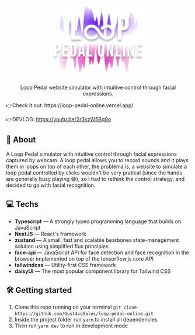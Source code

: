 <div align="center">
<img src="./public/LogoSmall.png" alt="icon" height="200">
</div>

<p align="center">Loop Pedal website simulator with intuitive control through facial expressions.</p>
👉Check it out: https://loop-pedal-online.vercel.app/

👉DEVLOG: https://youtu.be/2r3kzW5Bq9o

## 📜 About
A Loop Pedal simulator with intuitive control through facial expressions captured by webcam. A loop pedal allows you to record sounds and it plays them in loops on top of each other, the problema is, a website to simulate a loop pedal controlled by clicks wouldn't be very pratical (since the hands are generally busy playing 😅), so I had to rethink the control strategy, and decided to go with facial recognition. 

## 💻 Techs
- **Typescript** — A strongly typed programming language that builds on JavaScript
- **NextJS** — React's framework
- **zustand** — A small, fast and scalable bearbones state-management solution using simplified flux principles
- **face-api** — JavaScript API for face detection and face recognition in the browser implemented on top of the tensorflow.js core API
- **tailwindcss** — Utility-first CSS framework
- **daisyUI** — The most popular component library for Tailwind CSS

## 🛠 Getting started
1. Clone this repo running on your terminal ```git clone https://github.com/Gust4voSales/loop-pedal-online.git``` 
2. Inside the project folder run ```yarn``` to install all dependencies
3. Then run ```yarn dev``` to run in development mode
